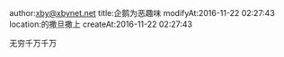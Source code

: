 author:xby@xbynet.net
title:企鹅为恶趣味
modifyAt:2016-11-22 02:27:43
location:的撒旦撒上
createAt:2016-11-22 02:27:43

无穷千万千万
